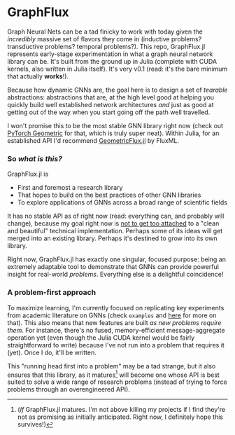 # GraphFlux

Graph Neural Nets can be a tad finicky to work with today given the *incredibly* massive set of flavors they come in (inductive problems? transductive problems? temporal problems?). This repo, GraphFlux.jl represents early-stage experimentation in what a graph neural network library can be. It's built from the ground up in Julia (complete with CUDA kernels, also written in Julia itself). It's very v0.1 (read: it's the bare minimum that actually **works**!).

Because how dynamic GNNs are, the goal here is to design a set of *tearable* abstractions: abstractions that are, at the high level good at helping you quickly build well established network architectures *and* just as good at getting out of the way when you start going off the path well travelled. 

I won't promise this to be the most stable GNN library right now (check out [PyTorch Geometric](https://github.com/rusty1s/pytorch_geometric) for that, which is truly super neat). Within Julia, for an established API I'd recommend [GeometricFlux.jl](https://github.com/FluxML/GeometricFlux.jl) by FluxML.

### So *what is this?*
GraphFlux.jl is 
* First and foremost a research library
* That hopes to build on the best practices of other GNN libraries
* To explore applications of GNNs across a broad range of scientific fields 

It has no stable API as of right now (read: everything can, and probably will change), because my goal right now is [not to get too attached](https://en.wikipedia.org/wiki/Sunk_cost) to a "clean and beautiful" technical implementation. Perhaps some of its ideas will get merged into an existing library. Perhaps it's destined to grow into its own library.

Right now, GraphFlux.jl has exactly one singular, focused purpose: being an extremely adaptable tool to demonstrate that GNNs can provide powerful insight for real-world *problems*. Everything else is a delightful coincidence!

### A problem-first approach
To maximize learning, I'm currently focused on replicating key experiments from academic literature on GNNs (check `examples` and [here](https://github.com/irhum/GraphFlux.jl/blob/main/examples/info.md) for more on that). This also means that new features are built *as new problems require them*. For instance, there's no fused, memory-efficient message-aggregate operation yet (even though the Julia CUDA kernel would be fairly straightforward to write) because I've not run into a problem that requires it (yet). Once I do, it'll be written.

This "running head first into a problem" may be a tad strange, but it also ensures that this library, as it matures[^1] will become one whose API is best suited to solve a wide range of research problems (instead of trying to force problems through an overengineered API). 

[^1]: (*If* GraphFlux.jl matures. I'm not above killing my projects if I find they're not as promising as initially anticipated. Right now, I definitely hope this survives!)
